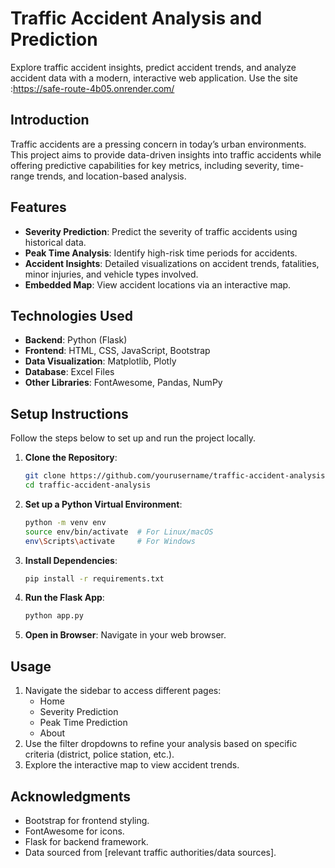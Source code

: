 # Traffic Accident Analysis and Prediction

Explore traffic accident insights, predict accident trends, and analyze accident data with a modern, interactive web application.
Use the site :https://safe-route-4b05.onrender.com/

## Introduction

Traffic accidents are a pressing concern in today’s urban environments. This project aims to provide data-driven insights into traffic accidents while offering predictive capabilities for key metrics, including severity, time-range trends, and location-based analysis.

## Features

- **Severity Prediction**: Predict the severity of traffic accidents using historical data.
- **Peak Time Analysis**: Identify high-risk time periods for accidents.
- **Accident Insights**: Detailed visualizations on accident trends, fatalities, minor injuries, and vehicle types involved.
- **Embedded Map**: View accident locations via an interactive map.

## Technologies Used

- **Backend**: Python (Flask)
- **Frontend**: HTML, CSS, JavaScript, Bootstrap
- **Data Visualization**: Matplotlib, Plotly
- **Database**: Excel Files
- **Other Libraries**: FontAwesome, Pandas, NumPy

## Setup Instructions

Follow the steps below to set up and run the project locally.

1. **Clone the Repository**:
    ```bash
    git clone https://github.com/yourusername/traffic-accident-analysis.git
    cd traffic-accident-analysis
    ```

2. **Set up a Python Virtual Environment**:
    ```bash
    python -m venv env
    source env/bin/activate  # For Linux/macOS
    env\Scripts\activate     # For Windows
    ```

3. **Install Dependencies**:
    ```bash
    pip install -r requirements.txt
    ```

4. **Run the Flask App**:
    ```bash
    python app.py
    ```

5. **Open in Browser**:
    Navigate in your web browser.

## Usage

1. Navigate the sidebar to access different pages:
    - Home
    - Severity Prediction
    - Peak Time Prediction
    - About
2. Use the filter dropdowns to refine your analysis based on specific criteria (district, police station, etc.).
3. Explore the interactive map to view accident trends.

## Acknowledgments

- Bootstrap for frontend styling.
- FontAwesome for icons.
- Flask for backend framework.
- Data sourced from [relevant traffic authorities/data sources].
